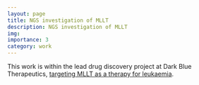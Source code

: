 ```yaml
---
layout: page
title: NGS investigation of MLLT
description: NGS investigation of MLLT
img: 
importance: 3
category: work
---
```


This work is within the lead drug discovery project at Dark Blue Therapeutics, <a href="https://www.darkbluetx.com/our-science#pipeline">targeting MLLT as a therapy for leukaemia</a>.